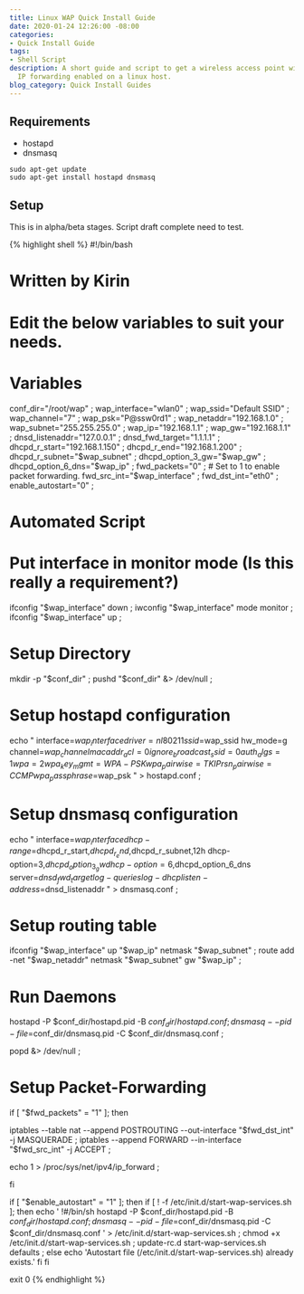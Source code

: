 ```yaml
---
title: Linux WAP Quick Install Guide
date: 2020-01-24 12:26:00 -08:00
categories:
- Quick Install Guide
tags:
- Shell Script
description: A short guide and script to get a wireless access point with or without
  IP forwarding enabled on a linux host.
blog_category: Quick Install Guides
---
```


## Requirements

- hostapd
- dnsmasq

```
sudo apt-get update
sudo apt-get install hostapd dnsmasq
```

## Setup

This is in alpha/beta stages. Script draft complete need to test.

{% highlight shell %}
#!/bin/bash

# Written by Kirin

# Edit the below variables to suit your needs.

# Variables

conf_dir="/root/wap" ;
wap_interface="wlan0" ;
wap_ssid="Default SSID" ;
wap_channel="7" ;
wap_psk="P@ssw0rd1" ;
wap_netaddr="192.168.1.0" ;
wap_subnet="255.255.255.0" ;
wap_ip="192.168.1.1" ;
wap_gw="192.168.1.1" ;
dnsd_listenaddr="127.0.0.1" ;
dnsd_fwd_target="1.1.1.1" ;
dhcpd_r_start="192.168.1.150" ;
dhcpd_r_end="192.168.1.200" ;
dhcpd_r_subnet="$wap_subnet" ;
dhcpd_option_3_gw="$wap_gw" ;
dhcpd_option_6_dns="$wap_ip" ;
fwd_packets="0" ; # Set to 1 to enable packet forwarding.
fwd_src_int="$wap_interface" ;
fwd_dst_int="eth0" ;
enable_autostart="0" ;

# Automated Script

# Put interface in monitor mode (Is this really a requirement?)
ifconfig "$wap_interface" down ;
iwconfig "$wap_interface" mode monitor ;
ifconfig "$wap_interface" up ;

# Setup Directory 
mkdir -p "$conf_dir" ;
pushd "$conf_dir" &> /dev/null ;

# Setup hostapd configuration
echo "
interface=$wap_interface
driver=nl80211
ssid=$wap_ssid
hw_mode=g
channel=$wap_channel
macaddr_acl=0
ignore_broadcast_ssid=0
auth_algs=1
wpa=2
wpa_key_mgmt=WPA-PSK
wpa_pairwise=TKIP
rsn_pairwise=CCMP
wpa_passphrase=$wap_psk
" > hostapd.conf ;

# Setup dnsmasq configuration
echo "
interface=$wap_interface
dhcp-range=$dhcpd_r_start,$dhcpd_r_end,$dhcpd_r_subnet,12h
dhcp-option=3,$dhcpd_option_3_gw
dhcp-option=6,$dhcpd_option_6_dns
server=$dnsd_fwd_target
log-queries
log-dhcp
listen-address=$dnsd_listenaddr
" > dnsmasq.conf ;

# Setup routing table
ifconfig "$wap_interface" up "$wap_ip" netmask "$wap_subnet" ;
route add -net "$wap_netaddr" netmask "$wap_subnet" gw "$wap_ip" ;

# Run Daemons
hostapd -P $conf_dir/hostapd.pid -B $conf_dir/hostapd.conf ;
dnsmasq --pid-file=$conf_dir/dnsmasq.pid -C $conf_dir/dnsmasq.conf ;

popd &> /dev/null ;

# Setup Packet-Forwarding
if [ "$fwd_packets" = "1" ]; then

iptables --table nat --append POSTROUTING --out-interface "$fwd_dst_int" -j MASQUERADE ;
iptables --append FORWARD --in-interface "$fwd_src_int" -j ACCEPT ;

echo 1 > /proc/sys/net/ipv4/ip_forward ;

fi

if [ "$enable_autostart" = "1" ]; then
    if [ ! -f /etc/init.d/start-wap-services.sh ]; then
        echo '
        !#/bin/sh 
        hostapd -P $conf_dir/hostapd.pid -B $conf_dir/hostapd.conf ;
        dnsmasq --pid-file=$conf_dir/dnsmasq.pid -C $conf_dir/dnsmasq.conf
        ' > /etc/init.d/start-wap-services.sh ;
        chmod +x /etc/init.d/start-wap-services.sh ;
        update-rc.d start-wap-services.sh defaults ;
    else
        echo 'Autostart file (/etc/init.d/start-wap-services.sh) already exists.'
    fi
fi

exit 0
{% endhighlight %}